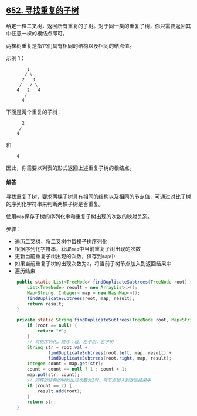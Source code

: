 ## [652. 寻找重复的子树](https://leetcode-cn.com/problems/find-duplicate-subtrees/)
给定一棵二叉树，返回所有重复的子树。对于同一类的重复子树，你只需要返回其中任意一棵的根结点即可。

两棵树重复是指它们具有相同的结构以及相同的结点值。

示例 1：
```
        1
       / \
      2   3
     /   / \
    4   2   4
       /
      4
```

下面是两个重复的子树：
```
      2
     /
    4
```

和
```
    4
```

因此，你需要以列表的形式返回上述重复子树的根结点。

#### 解答
寻找重复子树，要求两棵子树具有相同的结构以及相同的节点值，可通过对比子树的序列化字符串来判断两棵子树是否重复。

使用`map`保存子树的序列化串和重复子树出现的次数的映射关系。

步骤：

* 遍历二叉树，将二叉树中每棵子树序列化
* 根据序列化字符串，获取`map`中当前重复子树出现的次数
* 更新当前重复子树出现的次数，保存到`map`中
* 如果当前重复子树的出现次数为`2`，将当前子树节点加入到返回结果中
* 遍历结束

```java
    public static List<TreeNode> findDuplicateSubtrees(TreeNode root) {
        List<TreeNode> result = new ArrayList<>();
        Map<String, Integer> map = new HashMap<>();
        findDuplicateSubtrees(root, map, result);
        return result;
    }

    private static String findDuplicateSubtrees(TreeNode root, Map<String, Integer> map, List<TreeNode> result) {
        if (root == null) {
            return "#";
        }
        // 将树序列化，顺序：根，左子树，右子树
        String str = root.val +
                findDuplicateSubtrees(root.left, map, result) +
                findDuplicateSubtrees(root.right, map, result);
        Integer count = map.get(str);
        count = count == null ? 1 : count + 1;
        map.put(str, count);
        // 同样的结构的树的出现次数为2时，将节点加入到返回结果中
        if (count == 2) {
            result.add(root);
        }
        return str;
    }
```